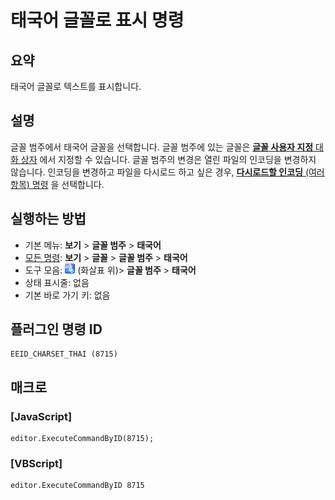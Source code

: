 # 태국어 글꼴로 표시 명령

## 요약

태국어 글꼴로 텍스트를 표시합니다.

## 설명

글꼴 범주에서 태국어 글꼴을 선택합니다.
글꼴 범주에 있는 글꼴은 [**글꼴 사용자 지정** 대화 상자](../../dlg/properties/font/index) 에서
지정할 수 있습니다. 글꼴 범주의 변경은 열린 파일의 인코딩을 변경하지 않습니다.
인코딩을 변경하고 파일을 다시로드 하고 싶은 경우,
[**다시로드할 인코딩** (여러 항목) 명령](../file/file_reload_defined) 을 선택합니다.

## 실행하는 방법

- 기본 메뉴: **보기** \> **글꼴 범주** \> **태국어**
- [모든 명령](../tools/all_commands): **보기** \> **글꼴** \> **글꼴 범주** \> **태국어**
- 도구 모음: ![](../../images/fontpopup.png)
(화살표 위)\> **글꼴 범주** \> **태국어**
- 상태 표시줄: 없음
- 기본 바로 가기 키: 없음

## 플러그인 명령 ID

```
EEID_CHARSET_THAI (8715)
```

## 매크로

### \[JavaScript\]

```
editor.ExecuteCommandByID(8715);
```

### \[VBScript\]

```
editor.ExecuteCommandByID 8715
```
